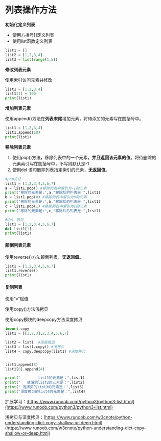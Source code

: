 # 列表操作方法

**初始化定义列表**

* 使用方括号\[\]定义列表
* 使用list函数定义列表

```python
list1 = []
list2 = [1,2,3,4]
list3 = list(range(1,5))
```

**修改列表元素**

使用索引访问元素并修改

```python
list1 = [1,2,3,4]
list1[1] = 100
print(list1)
```

**增加列表元素**

使用append\(\)方法在**列表末尾**增加元素，将待添加的元素写在圆括号中。

```python
list1 = [1,2,3,4]
list1.append(10)
print(list1)
```

**移除列表元素**

1. 使用pop\(\)方法，移除列表中的一个元素，**并且返回该元素的值**。将待删除的元素索引写在圆括号中，不写则默认是-1
2. 使用del 语句删除列表指定索引的元素，**无返回值**。

```python
#pop方法
list1 = [1,2,3,4,5,6,7]
a = list1.pop() #移除列表中索引为-1的元素
print('移除的元素是:',a,"移除后的列表是:",list1)
b = list1.pop(0) #移除列表中索引为0的元素
print('移除的元素是:',b,"移除后的列表是:",list1)
c = list1.pop(1) #移除列表中索引为1的元素
print('移除的元素是:',c,"移除后的列表是:",list1)
```

```python
#del 语句
list1 = [1,2,3,4,5,6,7]
del list1[1]
print(list1)
```

#### 颠倒列表元素

使用reverse\(\)方法颠倒列表，**无返回值**。

```python
list1 = [1,2,3,4,5,6,7]
list1.reverse()
print(list1)
```

#### 复制列表

使用”=“赋值

使用copy\(\)方法浅拷贝

使用copy模块的deepcopy方法深度拷贝

```python
import copy
list1 = [[1,2,3],2,3,4,5,6,7]

list2 = list1  #直接赋值
list3 = list1.copy() #浅拷贝
list4 = copy.deepcopy(list1) #深度拷贝


list1.append(8)
list1[0].append(4)

print("        list1的元素是：",list1)
print("   赋值的list2的元素是：",list2)
print(" 浅拷贝的list3的元素是：",list3)
print("深度拷贝的list4的元素是：",list4)
```



扩展学习：[https://www.runoob.com/python3/python3-list.html](https://www.runoob.com/python3/python3-list.html)

浅拷贝与深度拷贝：[https://www.runoob.com/w3cnote/python-understanding-dict-copy-shallow-or-deep.html](https://www.runoob.com/w3cnote/python-understanding-dict-copy-shallow-or-deep.html)


